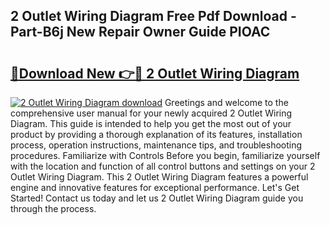 ## 2 Outlet Wiring Diagram Free Pdf Download - Part-B6j New Repair Owner Guide PIOAC

# <h2><a href="http://dfkfexf.blite.top/?on=2+Outlet+Wiring+Diagram">🔗Download New 👉🔴 2 Outlet Wiring Diagram</a></h2>

[![2 Outlet Wiring Diagram download](https://i.imgur.com/lujVjoI.png)](http://dfkfexf.blite.top/?on=2+Outlet+Wiring+Diagram)
Greetings and welcome to the comprehensive user manual for your newly acquired 2 Outlet Wiring Diagram. This guide is intended to help you get the most out of your product by providing a thorough explanation of its features, installation process, operation instructions, maintenance tips, and troubleshooting procedures. Familiarize with Controls Before you begin, familiarize yourself with the location and function of all control buttons and settings on your 2 Outlet Wiring Diagram. This 2 Outlet Wiring Diagram features a powerful engine and innovative features for exceptional performance. Let's Get Started! Contact us today and let us 2 Outlet Wiring Diagram guide you through the process.
